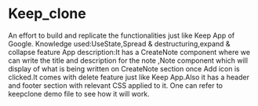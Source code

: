 # Keep_clone
An effort to build and replicate the functionalities just like Keep App of Google.
Knowledge used:UseState,Spread & destructuring,expand & collapse feature
App description:It has a CreateNote component where we can write the title and description for the note ,Note component which will display of what is being written on CreateNote section once Add icon is clicked.It comes with delete feature just like Keep App.Also it has a header and footer section with relevant CSS applied to it.
One can refer to keepclone demo file to see how it will work.
